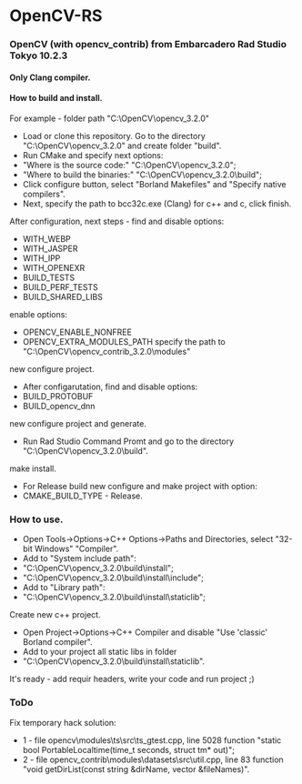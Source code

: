 # OpenCV-RS
### OpenCV (with opencv_contrib) from Embarcadero Rad Studio Tokyo 10.2.3
#### Only Clang compiler.

#### How to build and install.

For example - folder path "C:\OpenCV\opencv_3.2.0"

* Load or clone this repository. Go to the directory "C:\OpenCV\opencv_3.2.0" and create folder "build".
* Run CMake and specify next options:
* "Where is the source code:"   	"C:\OpenCV\opencv_3.2.0";
* "Where to build the binaries:"	"C:\OpenCV\opencv_3.2.0\build";
* Click configure button, select "Borland Makefiles" and "Specify native compilers".
* Next, specify the path to bcc32c.exe (Clang) for c++ and c, click finish.

After configuration, next steps - find and disable options:
* WITH_WEBP
* WITH_JASPER
* WITH_IPP
* WITH_OPENEXR
* BUILD_TESTS
* BUILD_PERF_TESTS
* BUILD_SHARED_LIBS

enable options:
* OPENCV_ENABLE_NONFREE
* OPENCV_EXTRA_MODULES_PATH     specify the path to "C:\OpenCV\opencv_contrib_3.2.0\modules"

new configure project.

* After configarutation, find and disable options:
* BUILD_PROTOBUF
* BUILD_opencv_dnn

new configure project and generate.

* Run Rad Studio Command Promt and go to the directory "C:\OpenCV\opencv_3.2.0\build".

make install.

* For Release build new configure and make project with option:
* CMAKE_BUILD_TYPE - Release.

### How to use.

* Open Tools->Options->C++ Options->Paths and Directories, select "32-bit Windows" "Compiler". 
* Add to "System include path": 
* "C:\OpenCV\opencv_3.2.0\build\install";
* "C:\OpenCV\opencv_3.2.0\build\install\include";
* Add to "Library path":
* "C:\OpenCV\opencv_3.2.0\build\install\staticlib";
  
Create new c++ project.
* Open Project->Options->C++ Compiler and disable "Use 'classic' Borland compiler".
* Add to your project all static libs in folder
* "C:\OpenCV\opencv_3.2.0\build\install\staticlib".

It's ready - add requir headers, write your code and run project ;) 

### ToDo

Fix temporary hack solution:
* 1 - file opencv\modules\ts\src\ts_gtest.cpp, line 5028 function "static bool PortableLocaltime(time_t seconds, struct tm* out)";
* 2 - file opencv_contrib\modules\datasets\src\util.cpp, line 83 function "void getDirList(const string &dirName, vector<string> &fileNames)".
